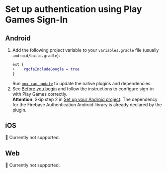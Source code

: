 # Set up authentication using Play Games Sign-In

## Android

1.  Add the following project variable to your `variables.gradle` file (usually `android/build.gradle`):
    ```diff
    ext {
    +    rgcfaIncludeGoogle = true
    }
    ```
    Run [`npx cap update`](https://capacitorjs.com/docs/cli/update) to update the native plugins and dependencies.
1.  See [Before you begin](https://firebase.google.com/docs/auth/android/play-games#before_you_begin) and follow the instructions to configure sign-in with Play Games correctly.  
    **Attention**: Skip step 2 in [Set up your Android project](https://firebase.google.com/docs/auth/android/play-games#set_up_your_android_project). The dependency for the Firebase Authentication Android library is already declared by the plugin.

## iOS

🚧 Currently not supported.

## Web

🚧 Currently not supported.
